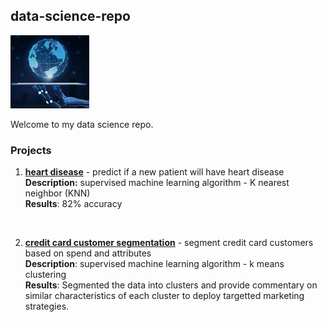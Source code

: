 ## data-science-repo
<img src="./images/ds.png" width="25%" height="10%">

Welcome to my data science repo.

### Projects
1. [**heart disease**](https://github.com/Kalebferrer/data-science/tree/main/heart-disease) - predict if a new patient will have heart disease
<br> **Description:** supervised machine learning algorithm - K nearest neighbor (KNN)
<br> **Results**: 82% accuracy
<br>

2. [**credit card customer segmentation**](https://github.com/Kalebferrer/data-science/tree/main/credit-card-segmentation) - segment credit card customers based on spend and attributes
<br> **Description**: supervised machine learning algorithm - k means clustering
<br>**Results**: Segmented the data into clusters and provide commentary on similar characteristics of each cluster to deploy targetted marketing strategies.